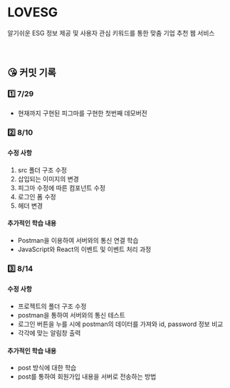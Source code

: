 # LOVESG
알기쉬운 ESG 정보 제공 및 사용자 관심 키워드를 통한 맞춤 기업 추천 웹 서비스  
<br><br>

## 😘 커밋 기록

### 1️⃣ 7/29
- 현재까지 구현된 피그마를 구현한 첫번째 데모버전  

### 2️⃣ 8/10
#### 수정 사항
1. src 폴더 구조 수정  
2. 삽입되는 이미지의 변경
3. 피그마 수정에 따른 컴포넌트 수정  
4. 로그인 폼 수정  
5. 헤더 변경  

#### 추가적인 학습 내용
- Postman을 이용하여 서버와의 통신 연결 학습  
- JavaScript와 React의 이벤트 및 이벤트 처리 과정 

### 3️⃣ 8/14
#### 수정 사항
- 프로젝트의 폴더 구조 수정  
- postman을 통하여 서버와의 통신 테스트  
- 로그인 버튼을 누를 시에 postman의 데이터를 가져와 id, password 정보 비교
- 각각에 맞는 알림창 출력

#### 추가적인 학습 내용
- post 방식에 대한 학습  
- post를 통하여 회원가입 내용을 서버로 전송하는 방법  